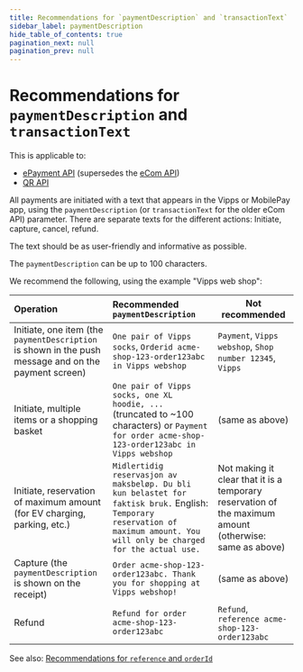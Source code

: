 ```yaml
---
title: Recommendations for `paymentDescription` and `transactionText`
sidebar_label: paymentDescription
hide_table_of_contents: true
pagination_next: null
pagination_prev: null
---
```


# Recommendations for `paymentDescription` and `transactionText`

This is applicable to:

* [ePayment API](https://developer.vippsmobilepay.com/docs/APIs/epayment-api/)
  (supersedes the [eCom API](https://developer.vippsmobilepay.com/docs/APIs/ecom-api))
* [QR API](https://developer.vippsmobilepay.com/docs/APIs/qr-api)

All payments are initiated with a text that appears in the Vipps or MobilePay app, using the
`paymentDescription` (or `transactionText` for the older eCom API) parameter.
There are separate texts for the different actions: Initiate, capture, cancel, refund.

The text should be as user-friendly and informative as possible.

The `paymentDescription` can be up to 100 characters.

We recommend the following, using the example "Vipps web shop":

| Operation | Recommended `paymentDescription` | Not recommended |
|:----------|:------------------------------|-----------------|
| Initiate, one item (the `paymentDescription` is shown in the push message and on the payment screen) | `One pair of Vipps socks`, `Orderid acme-shop-123-order123abc in Vipps webshop` | `Payment`, `Vipps webshop`, `Shop number 12345`, `Vipps` |
| Initiate, multiple items or a shopping basket | `One pair of Vipps socks, one XL hoodie, ...` (truncated to ~100 characters) or `Payment for order acme-shop-123-order123abc in Vipps webshop` | (same as above) |
| Initiate, reservation of maximum amount (for EV charging, parking, etc.) | `Midlertidig reservasjon av maksbeløp. Du bli kun belastet for faktisk bruk.` English: `Temporary reservation of maximum amount. You will only be charged for the actual use.` | Not making it clear that it is a temporary reservation of the maximum amount (otherwise: same as above) |
| Capture (the `paymentDescription` is shown on the receipt) | `Order acme-shop-123-order123abc. Thank you for shopping at Vipps webshop!` | (same as above) |
| Refund | `Refund for order acme-shop-123-order123abc` | `Refund`, `reference acme-shop-123-order123abc` |

See also:
[Recommendations for `reference` and `orderId`](orderid.md)
